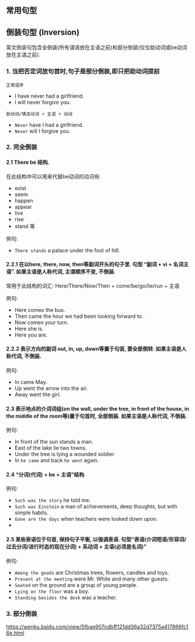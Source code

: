 ## 常用句型

## 倒装句型 (Inversion)

英文倒装句包含全倒装(所有谓语放在主语之前)和部分倒装(仅仅助动词或be动词放在主语之前). 

### 1. 当把否定词放句首时,句子是部分倒装,即只把助动词提前

`正常语序`

- I have never had a girlfriend. 
- I will never forgive you.

`助动词/情态动词 + 主语 + 动词`

- `Never` have I had a girlfriend. 
- `Never` will I forgive you.


### 2. 完全倒装
#### 2.1 There be 结构. 
在此结构中可以用来代替be动词的动词有: 
- exist
- seem
- happen
- appear
- live 
- rise
- stand 等

例句: 
- `There stands` a palace under the foot of hill.

#### 2.2.1 在以here, there, now, then等副词开头的句子里. 句型 “副词 + vi + 名词主语”. 如果主语是人称代词, 主谓顺序不变, 不倒装.

常用于此结构的词汇: 
Here/There/Now/Then + come/be/go/lie/run + 主语

例句:
- Here comes the bus.
- Then came the hour we had been looking forward to .
- Now comes your turn.
- Here she is.
- Here you are.

#### 2.2.2 表示方向的副词 out, in, up, down等置于句首, 要全部倒转. 如果主语是人称代词, 不倒装.

例句:
- In came May.
- Up went the arrow into the air.
- Away went the girl.

#### 2.3 表示地点的介词词组(on the wall, under the tree, in front of the house, in the middle of the room等)置于句首时, 全部倒装. 如果主语是人称代词, 不倒装.
例句:
- In front of the sun stands a man.
- East of the lake lie two towns.
- Under the tree is lying a wounded soldier
- In `he came` and back `he went` again.

#### 2.4 “分词(代词) + be + 主语”结构
例句:
- `Such was the story` he told me.
- `Such was Einstein` a man of achievements, deep thoughts, but with simple habits.
- `Gone are the days` when teachers were looked down upon.
- 
#### 2.5 某些表语位于句首, 保持句子平衡, 以强调表语. 句型“表语(介词短语/形容词/过去分词/进行时态的现在分词) + 系动词 + 主语(必须是名词)”


例句:
- `Among the goods` are Christmas trees, flowers, candles and toys.
- `Present at the meeting` were Mr. White and many other guests. 
- `Seated` on the ground are a group of young people.
- `Lying on the floor` was a boy.
- `Standing besides the desk` was a teacher.

### 3. 部分倒装
https://wenku.baidu.com/view/5fbae907cdbff121dd36a32d7375a417866fc16e.html


